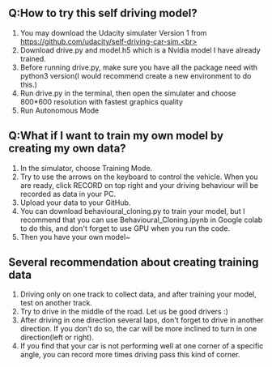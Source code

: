 Q:How to try this self driving model?
----
1. You may download the Udacity simulater Version 1 from https://github.com/udacity/self-driving-car-sim.<br> 
2. Download drive.py and model.h5 which is a Nvidia model I have already trained.<br> 
3. Before running drive.py, make sure you have all the package need with python3 version(I would recommend create a new environment to do this.)<br> 
4. Run drive.py in the terminal, then open the simulater and choose 800*600 resolution with fastest graphics quality<br>
5. Run Autonomous Mode
   
Q:What if I want to train my own model by creating my own data?
----
1. In the simulator, choose Training Mode.
2. Try to use the arrows on the keyboard to control the vehicle. When you are ready, click RECORD on top right and your driving behaviour will be recorded as data in your PC.
3. Upload your data to your GitHub.
4. You can download behavioural_cloning.py to train your model, but I recommend that you can use Behavioural_Cloning.ipynb in Google colab to do this, and don't forget to use GPU when you run the code.
5. Then you have your own model~

Several recommendation about creating training data
----
1. Driving only on one track to collect data, and after training your model, test on another track.
2. Try to drive in the middle of the road. Let us be good drivers :)
3. After driving in one direction several laps, don't forget to drive in another direction. If you don't do so, the car will be more inclined to turn in one direction(left or right).
4. If you find that your car is not performing well at one corner of a specific angle, you can record more times driving pass this kind of corner.
